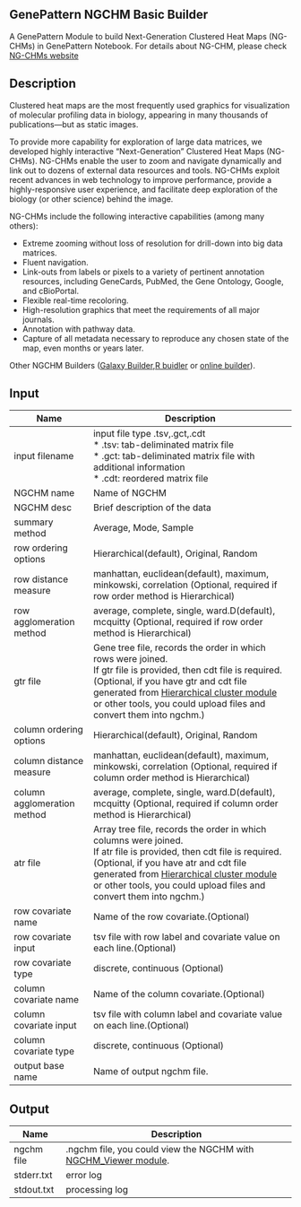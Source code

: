 ## GenePattern NGCHM Basic Builder
A GenePattern Module to build Next-Generation Clustered Heat Maps (NG-CHMs) in GenePattern Notebook.
For details about NG-CHM, please check [NG-CHMs website](http://www.ngchm.net/)

## Description
Clustered heat maps are the most frequently used graphics for visualization of molecular profiling data in biology, appearing in many thousands of publications—but as static images.

To provide more capability for exploration of large data matrices, we developed highly interactive “Next-Generation” Clustered Heat Maps (NG-CHMs). NG-CHMs enable the user to zoom and navigate dynamically and link out to dozens of external data resources and tools. NG-CHMs exploit recent advances in web technology to improve performance, provide a highly-responsive user experience, and facilitate deep exploration of the biology (or other science) behind the image.

NG-CHMs include the following interactive capabilities (among many others):

* Extreme zooming without loss of resolution for drill-down into big data matrices.
* Fluent navigation.
* Link-outs from labels or pixels to a variety of pertinent annotation resources, including GeneCards, PubMed, the Gene Ontology, Google, and cBioPortal.
* Flexible real-time recoloring.
* High-resolution graphics that meet the requirements of all major journals.
* Annotation with pathway data.
* Capture of all metadata necessary to reproduce any chosen state of the map, even months or years later.

 Other NGCHM Builders ([Galaxy Builder](https://github.com/MD-Anderson-Bioinformatics/NG-CHM_Galaxy),[R buidler](https://github.com/MD-Anderson-Bioinformatics/NGCHM-R) or [online builder](http://build.ngchm.net/NGCHM-web-builder/)).
## Input

Name | Description
------------ | -------------
input filename | input file type .tsv,.gct,.cdt<br>* .tsv: tab-deliminated matrix file<br>* .gct: tab-deliminated matrix file with additional information<br>* .cdt: reordered matrix file
NGCHM name | Name of NGCHM
NGCHM desc | Brief description of the data
summary method | Average, Mode, Sample
row ordering options | Hierarchical(default), Original, Random
row distance measure | manhattan, euclidean(default), maximum, minkowski, correlation (Optional, required if row order method is Hierarchical)
row agglomeration method | average, complete, single, ward.D(default), mcquitty (Optional, required if row order method is Hierarchical)
gtr file | Gene tree file, records the order in which rows were joined.<br>If gtr file is provided, then cdt file is required. (Optional, if you have gtr and cdt file generated from [Hierarchical cluster module](https://www.genepattern.org/modules/docs/HierarchicalClustering/8) or other tools, you could upload files and convert them into ngchm.)
column ordering options | Hierarchical(default), Original, Random
column distance measure | manhattan, euclidean(default), maximum, minkowski, correlation (Optional, required if column order method is Hierarchical)
column agglomeration method | average, complete, single, ward.D(default), mcquitty (Optional, required if column order method is Hierarchical)
atr file | Array tree file, records the order in which columns were joined.<br>If atr file is provided, then cdt file is required. (Optional, if you have atr and cdt file generated from [Hierarchical cluster module](https://www.genepattern.org/modules/docs/HierarchicalClustering/8) or other tools, you could upload files and convert them into ngchm.)
row covariate name | Name of the row covariate.(Optional)
row covariate input | tsv file with row label and covariate value on each line.(Optional)
row covariate type | discrete, continuous (Optional)
column covariate name | Name of the column covariate.(Optional)
column covariate input | tsv file with column label and covariate value on each line.(Optional)
column covariate type | discrete, continuous (Optional)
output base name | Name of output ngchm file.


## Output

Name | Description
------------ | -------------
ngchm file | .ngchm file, you could view the NGCHM with [NGCHM_Viewer module](https://md-anderson-bioinformatics.github.io/GenePattern_NGCHM_Viewer/).
stderr.txt | error log
stdout.txt | processing log


